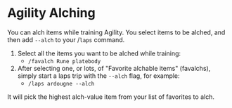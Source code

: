 # Agility Alching

You can alch items while training Agility. You select items to be alched, and then add `--alch` to your /`laps` command.

1. Select all the items you want to be alched while training:
   * `/favalch Rune platebody`
2. After selecting one, or lots, of "Favorite alchable items" (favalchs), simply start a laps trip with the `--alch` flag, for example:
   * `/laps ardougne --alch`

It will pick the highest alch-value item from your list of favorites to alch.&#x20;
